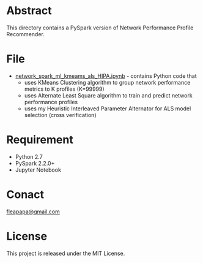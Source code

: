 # Abstract

This directory contains a PySpark version of Network Performance Profile Recommender.


# File

* [network_spark_ml_kmeams_als_HIPA.ipynb](https://github.com/fleapapa/network_profile_recommender/blob/master/spark/network_spark_ml_kmeams_als_HIPA.ipynb) - contains Python code that 
    * uses KMeans Clustering algorithm to group network performance metrics to K profiles (K=99999)
    * uses Alternate Least Square algorithm to train and predict network performance profiles
    * uses my Heuristic Interleaved Parameter Alternator for ALS model selection (cross verification)

# Requirement

* Python 2.7
* PySpark 2.2.0+
* Jupyter Notebook

# Conact

fleapapa@gmail.com


# License

This project is released under the MIT License.
